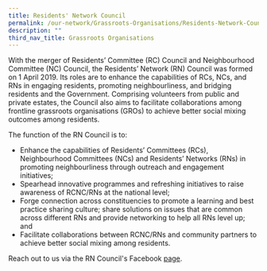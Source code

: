 ```yaml
---
title: Residents' Network Council
permalink: /our-network/Grassroots-Organisations/Residents-Network-Council/
description: ""
third_nav_title: Grassroots Organisations
---
```

With the merger of Residents’ Committee (RC) Council and Neighbourhood Committee (NC) Council, the Residents’ Network (RN) Council was formed on 1 April 2019. Its roles are to enhance the capabilities of RCs, NCs, and RNs in engaging residents, promoting neighbourliness, and bridging residents and the Government. Comprising volunteers from public and private estates, the Council also aims to facilitate collaborations among frontline grassroots organisations (GROs) to achieve better social mixing outcomes among residents. 

The function of the RN Council is to: 

* Enhance the capabilities of Residents’ Committees (RCs), Neighbourhood Committees (NCs) and Residents’ Networks (RNs) in promoting neighbourliness through outreach and engagement initiatives;
* Spearhead innovative programmes and refreshing initiatives to raise awareness of RCNC/RNs at the national level; 
* Forge connection across constituencies to promote a learning and best practice sharing culture; share solutions on issues that are common across different RNs and provide networking to help all RNs level up; and 
* Facilitate collaborations between RCNC/RNs and community partners to achieve better social mixing among residents.

Reach out to us via the RN Council's Facebook [page](https://www.facebook.com/RNCouncil/).